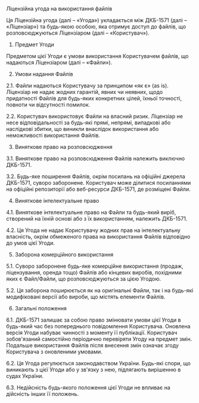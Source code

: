 Ліцензійна угода на використання файлів


Ця Ліцензійна угода (далі – «Угода») укладається між ДКБ-1571 (далі – «Ліцензіар») та будь-якою особою, яка отримує доступ до файлів, що розповсюджуються Ліцензіаром (далі – «Користувач»).


1. Предмет Угоди

Предметом цієї Угоди є умови використання Користувачем файлів, що надаються Ліцензіаром (далі – «Файли»).


2. Умови надання Файлів

2.1. Файли надаються Користувачу за принципом «як є» (as is). Ліцензіар не надає жодних гарантій, явних чи неявних, щодо придатності Файлів для будь-яких конкретних цілей, їхньої точності, повноти чи відсутності помилок.

2.2. Користувач використовує Файли на власний ризик. Ліцензіар не несе відповідальності за будь-які прямі, непрямі, випадкові або наслідкові збитки, що виникли внаслідок використання або неможливості використання Файлів.


3. Виняткове право на розповсюдження

3.1. Виняткове право на розповсюдження Файлів належить виключно ДКБ-1571.

3.2. Будь-яке поширення Файлів, окрім посилань на офіційні джерела ДКБ-1571, суворо заборонене. Користувач може ділитися посиланнями на офіційні репозиторії або веб-ресурси ДКБ-1571, де розміщені Файли.


4. Виняткове інтелектуальне право

4.1. Виняткове інтелектуальне право на Файли та будь-який виріб, створений на їхній основі або з їх використанням, належить ДКБ-1571.

4.2. Ця Угода не надає Користувачу жодних прав на інтелектуальну власність, окрім обмеженого права на використання Файлів відповідно до умов цієї Угоди.


5. Заборона комерційного використання

5.1. Суворо заборонене будь-яке комерційне використання (продаж, ліцензування, оренда тощо) Файлів або кінцевих виробів, похідними яких є Файл/Файли, що розповсюджуються за цією Угодою.

5.2. Ця заборона поширюється як на оригінальні Файли, так і на будь-які модифіковані версії або вироби, що містять елементи Файлів.


6. Загальні положення

6.1. ДКБ-1571 залишає за собою право змінювати умови цієї Угоди в будь-який час без попереднього повідомлення Користувача. Оновлена версія Угоди набуває чинності з моменту її публікації. Користувач зобов'язаний самостійно періодично перевіряти Угоду на предмет змін. Подальше використання Файлів після внесення змін означає згоду Користувача з оновленими умовами.

6.2. Ця Угода регулюється законодавством України. Будь-які спори, що виникають з цієї Угоди або у зв'язку з нею, підлягають вирішенню в судах України.

6.3. Недійсність будь-якого положення цієї Угоди не впливає на дійсність інших її положень.
